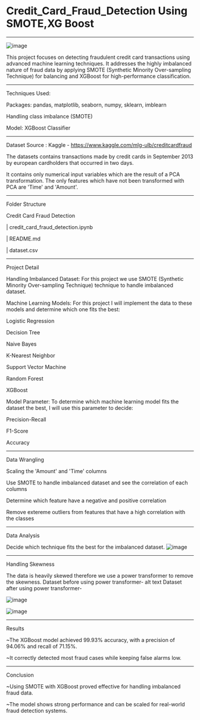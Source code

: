 # Credit_Card_Fraud_Detection Using SMOTE,XG Boost
__________________________________________________________________________________________________________________________________________________________________________________
![image](https://github.com/user-attachments/assets/a76dcac2-4196-446f-a196-4d4760b211d3)


This project focuses on detecting fraudulent credit card transactions using advanced machine learning techniques. It addresses the highly imbalanced nature of fraud data by applying SMOTE (Synthetic Minority Over-sampling Technique) for balancing and XGBoost for high-performance classification.

_____________________________________________________________________________________________________________________________________________________________________________________________________________

 Techniques Used:

 Packages: pandas, matplotlib, seaborn, numpy, sklearn, imblearn

 Handling class imbalance (SMOTE)

 Model: XGBoost Classifier

____________________________________________________________________________________________________________________________________________________________________________________________

Dataset
Source : Kaggle - https://www.kaggle.com/mlg-ulb/creditcardfraud

The datasets contains transactions made by credit cards in September 2013 by european cardholders that occurred in two days.

It contains only numerical input variables which are the result of a PCA transformation. The only features which have not been transformed with PCA are 'Time' and 'Amount'.

___________________________________________________________________________________________________________________________________________________

Folder Structure

 Credit Card Fraud Detection
 
 | credit_card_fraud_detection.ipynb
 
 | README.md
 
 | dataset.csv 
 ___________________________________________________________________________________________________________________________________________________________________________________
 Project Detail
 
Handling Imbalanced Dataset: For this project we use SMOTE (Synthetic Minority Over-sampling Technique) technique to handle imbalanced dataset.

Machine Learning Models: For this project I will implement the data to these models and determine which one fits the best:

Logistic Regression

Decision Tree

Naive Bayes

K-Nearest Neighbor

Support Vector Machine

Random Forest

XGBoost

Model Parameter: To determine which machine learning model fits the dataset the best, I will use this parameter to decide:

Precision-Recall

F1-Score

Accuracy
________________________________________________________________________________________________________________________________________________________
Data Wrangling

Scaling the 'Amount' and 'Time' columns

Use SMOTE to handle imbalanced dataset and see the correlation of each columns

Determine which feature have a negative and positive correlation

Remove extereme outliers from features that have a high correlation with the classes

_____________________________________________________________________________________________________________________________________________________________________________________

Data Analysis

Decide which technique fits the best for the imbalanced dataset. 
![image](https://github.com/user-attachments/assets/3a55bacc-e998-4c43-9625-54442ba27753)
____________________________________________________________________________________________________________________________________________________________
Handling Skewness

The data is heavily skewed therefore we use a power transformer to remove the skewness. Dataset before using power transformer- alt text Dataset after using power transformer- 

![image](https://github.com/user-attachments/assets/6ce0ef25-7eb0-45b1-b72e-fd0d3e2abd12)

![image](https://github.com/user-attachments/assets/1919c16e-f040-451c-ac95-9bdb46ae4dea)


____________________________________________________________________________________________________________________________________________________________
Results

~The XGBoost model achieved 99.93% accuracy, with a precision of 94.06% and recall of 71.15%.

~It correctly detected most fraud cases while keeping false alarms low.
____________________________________________________________________________________________________________________________________________

Conclusion

~Using SMOTE with XGBoost proved effective for handling imbalanced fraud data.

~The model shows strong performance and can be scaled for real-world fraud detection systems.



























